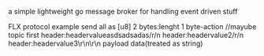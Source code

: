 a simple lightweight go message broker for handling event driven stuff

FLX protocol example
send all as [u8]
2 bytes:lenght
1 byte-action
//mayube topic first
header:headervalueasdsadsadas/r/n
header:headervalue2/r/n
header:headervalue3\r\n\r\n
payload data(treated as string)
